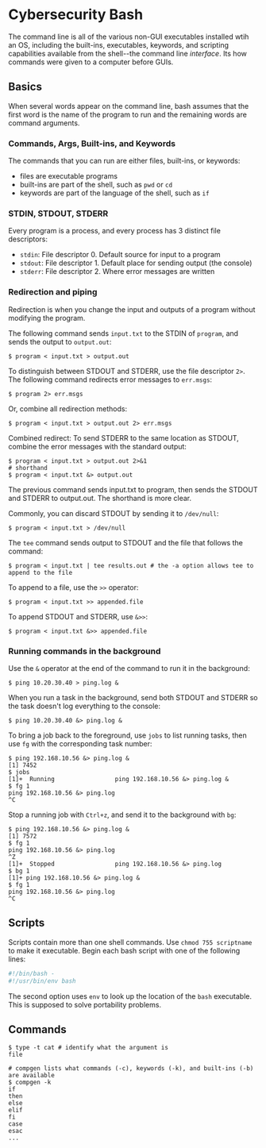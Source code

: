 # Cybersecurity Bash

The command line is all of the various non-GUI executables installed wtih an OS, including the built-ins, executables, keywords, and scripting capabilities available from the shell--the command line _interface_. Its how commands were given to a computer before GUIs.

## Basics

When several words appear on the command line, bash assumes that the first word is the name of the program to run and the remaining words are command arguments.

### Commands, Args, Built-ins, and Keywords

The commands that you can run are either files, built-ins, or keywords:
- files are executable programs
- built-ins are part of the shell, such as `pwd` or `cd`
- keywords are part of the language of the shell, such as `if`

### STDIN, STDOUT, STDERR

Every program is a process, and every process has 3 distinct file descriptors:
- `stdin`: File descriptor 0. Default source for input to a program
- `stdout`: File descriptor 1. Default place for sending output (the console)
- `stderr`: File descriptor 2. Where error messages are written


### Redirection and piping

Redirection is when you change the input and outputs of a program without modifying the program.

The following command sends `input.txt` to the STDIN of `program`, and sends the output to `output.out`:
```shell
$ program < input.txt > output.out
```

To distinguish between STDOUT and STDERR, use the file descriptor `2>`. The following command redirects error messages to `err.msgs`:
```shell
$ program 2> err.msgs
```
Or, combine all redirection methods:
```shell
$ program < input.txt > output.out 2> err.msgs
```

Combined redirect: To send STDERR to the same location as STDOUT, combine the error messages with the standard output:
```shell
$ program < input.txt > output.out 2>&1
# shorthand
$ program < input.txt &> output.out
```
The previous command sends input.txt to program, then sends the STDOUT and STDERR to output.out. The shorthand is more clear.

Commonly, you can discard STDOUT by sending it to `/dev/null`:
```shell
$ program < input.txt > /dev/null
```

The `tee` command sends output to STDOUT and the file that follows the command:
```shell
$ program < input.txt | tee results.out # the -a option allows tee to append to the file
```
To append to a file, use the `>>` operator:
```shell
$ program < input.txt >> appended.file
```
To append STDOUT and STDERR, use `&>>`:
```shell
$ program < input.txt &>> appended.file
```

### Running commands in the background

Use the `&` operator at the end of the command to run it in the background:
```shell
$ ping 10.20.30.40 > ping.log &
```

When you run a task in the background, send both STDOUT and STDERR so the task doesn't log everything to the console:
```shell
$ ping 10.20.30.40 &> ping.log &
```

To bring a job back to the foreground, use `jobs` to list running tasks, then use `fg` with the corresponding task number:
```shell
$ ping 192.168.10.56 &> ping.log &
[1] 7452
$ jobs
[1]+  Running                 ping 192.168.10.56 &> ping.log &
$ fg 1
ping 192.168.10.56 &> ping.log
^C
```
Stop a running job with `Ctrl+z`, and send it to the background with `bg`:
```shell
$ ping 192.168.10.56 &> ping.log &
[1] 7572
$ fg 1
ping 192.168.10.56 &> ping.log
^Z
[1]+  Stopped                 ping 192.168.10.56 &> ping.log
$ bg 1
[1]+ ping 192.168.10.56 &> ping.log &
$ fg 1
ping 192.168.10.56 &> ping.log
^C
```

## Scripts

Scripts contain more than one shell commands. Use `chmod 755 scriptname` to make it executable. Begin each bash script with one of the following lines:
```bash
#!/bin/bash -
#!/usr/bin/env bash
```

The second option uses `env` to look up the location of the `bash` executable. This is supposed to solve portability problems.

## Commands

```shell
$ type -t cat # identify what the argument is
file

# compgen lists what commands (-c), keywords (-k), and built-ins (-b) are available
$ compgen -k
if
then
else
elif
fi
case
esac
...


```